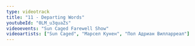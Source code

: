 ```yaml
---
type: videotrack
title: "11 - Departing Words"
youtubeId: "0LM_u3quaZs"
videoevents: "Sun Caged Farewell Show"
videoartists: ["Sun Caged", "Марсел Кунен", "Пол Адриан Вилларреал"]
---
```

